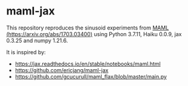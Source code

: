 # maml-jax

This repository reproduces the sinusoid experiments from
[MAML (https://arxiv.org/abs/1703.03400)](https://arxiv.org/abs/1703.03400)
using Python 3.7.11, Haiku 0.0.9, jax 0.3.25 and numpy 1.21.6.

It is inspired by:
* https://jax.readthedocs.io/en/stable/notebooks/maml.html
* https://github.com/ericjang/maml-jax
* https://github.com/gcucurull/maml_flax/blob/master/main.py
